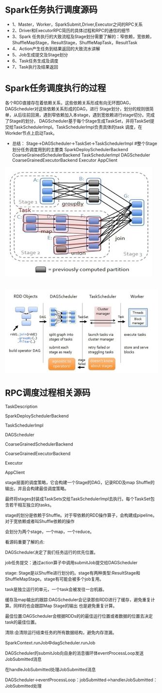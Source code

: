 # Spark任务执行调度源码
- 1、Master，Worker，SparkSubmit,Driver,Executor之间的RPC关系
- 2、Driver和ExecutorRPC简历的具体过程和RPC的通信的细节
- 3、Spark 任务执行的大致流程及Stage划分需要了解的：窄依赖，宽依赖，ShuffleMapStage，ResultStage，ShuffleMapTask，ResultTask
- 4、Action产生任务到结果返回的大致流水讲解
- 5、Job生成提交及Stage划分
- 6、Task任务生成及调度
- 7、Task执行及结果返回

# Spark任务调度执行的过程
各个RDD直接存在着依赖关系，这些依赖关系形成有向无环图DAG，DAGScheduler对这些依赖关系形成的DAG，进行
Stage划分，划分的规则很简单，从后往前回溯，遇到窄依赖加入本stage，遇到宽依赖进行stage切分。完成了Stage的划分，
DAGScheduler基于每个Stage生成TaskSet，并将TaskSet提交给TaskSchedulerImpl。TaskSchedulerImpl负责具体的task
调度，在Workder节点上启动Task。

- 总结： Stage->DAGScheduler->TaskSet->TaskSchedulerImpl
#整个Stage划分任务调度用到的主要类
SparkDeploySchedulerBackend
CoarseGrainedSchedulerBackend
TaskSchedulerImpl
DAGScheduler
CoarseGrainedExecutorBackend
Executor
AppClient

![Stage划分](./imgs/stage_make.png)

#

![Stage划分](./imgs/stage_partition_02.png)

# RPC调度过程相关源码
TaskDescription

SparkDeploySchedulerBackend

TaskSchedulerImpl

DAGScheduler

CoarseGrainedSchedulerBackend

CoarseGrainedExecutorBackend

Executor

AppClient

stage层面的调度策略，它会构建一个Stage的DAG，记录RDD及map Shuffle的输出，并且会构建最佳调度策略。

最终将stages封装成TaskSets交给TaskSchedulerImpl去执行。每个TaskSet包含若干相互独立的tasks。

stage的划分是依赖于Shuffle。对于窄依赖的RDD操作算子，会构建成pipeline。对于宽依赖或者叫Shuffle依赖的操作

会划分为两个stage，一个map，一个reduce。

看源码重要了解的点:

DAGScheduler决定了我们任务运行的优先位置。

job任务提交：通过action算子中调用submitJob提交给DAGScheduler

stage: Stage是以Shuffle进行划分的。stage有两种类型:ResultStage和ShuffleMapStage。stage有可能会被多个job复用。

task是独立运行的单元，一个task会被发往一台机器。

缓存及map输出的跟踪:DAGScheduler会记录那些RDD进行了缓存，避免重复计算。同样的也会跟踪Map Stage的输出
也是避免重复计算。

最佳位置:DAGScheduler会根据RDDs的的最佳运行位置或者数据的位置去决定task的最佳位置。

清除:会清除运行结束任务的所有数据结构，避免内存泄漏。


SparkContext.runJob中dagScheduler.runJob

DAGScheduler的submitJob向自身的消息循环体eventProcessLoop发送JobSubmitted消息

在handleJobSubmitted处理JobSubmitted消息


DAGScheduler->eventProcessLoop：jobSubmitted->handlerJobSubmitted：JobSubmitted处理